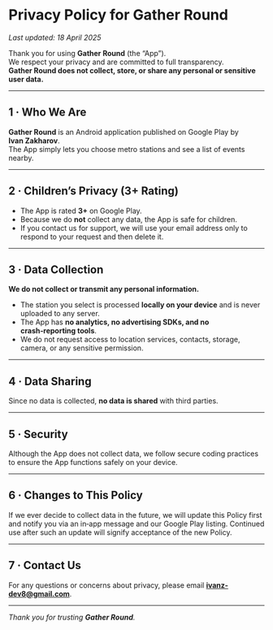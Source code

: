 # Privacy Policy for **Gather Round**
_Last updated: 18 April 2025_

Thank you for using **Gather Round** (the “App”).  
We respect your privacy and are committed to full transparency.  
**Gather Round does not collect, store, or share any personal or sensitive user data.**

---

## 1 · Who We Are
**Gather Round** is an Android application published on Google Play by **Ivan Zakharov**.  
The App simply lets you choose metro stations and see a list of events nearby.

---

## 2 · Children’s Privacy (3+ Rating)
- The App is rated **3+** on Google Play.  
- Because we do **not** collect any data, the App is safe for children.  
- If you contact us for support, we will use your email address only to respond to your request and then delete it.

---

## 3 · Data Collection
**We do not collect or transmit any personal information.**  
- The station you select is processed **locally on your device** and is never uploaded to any server.  
- The App has **no analytics, no advertising SDKs, and no crash‑reporting tools**.  
- We do not request access to location services, contacts, storage, camera, or any sensitive permission.

---

## 4 · Data Sharing
Since no data is collected, **no data is shared** with third parties.

---

## 5 · Security
Although the App does not collect data, we follow secure coding practices to ensure the App functions safely on your device.

---

## 6 · Changes to This Policy
If we ever decide to collect data in the future, we will update this Policy first and notify you via an in‑app message and our Google Play listing. Continued use after such an update will signify acceptance of the new Policy.

---

## 7 · Contact Us
For any questions or concerns about privacy, please email **ivanz-dev8@gmail.com**.

---

*Thank you for trusting **Gather Round**.*
